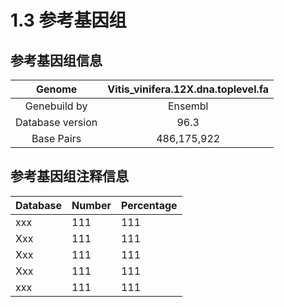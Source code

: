 # 1.3 参考基因组

## 参考基因组信息

|      Genome      | Vitis_vinifera.12X.dna.toplevel.fa |
| :--------------: | :--------------------------------: |
|   Genebuild by   |              Ensembl               |
| Database version |                96.3                |
|    Base Pairs    |            486,175,922             |

## 参考基因组注释信息

| Database | Number | Percentage |
| -------- | ------ | ---------- |
| xxx      | 111    | 111        |
| Xxx      | 111    | 111        |
| Xxx      | 111    | 111        |
| Xxx      | 111    | 111        |
| xxx      | 111    | 111        |